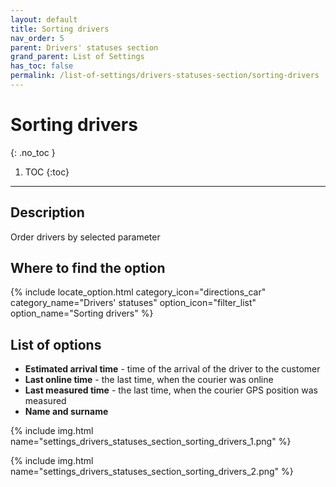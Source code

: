 ```yaml
---
layout: default
title: Sorting drivers
nav_order: 5
parent: Drivers' statuses section
grand_parent: List of Settings
has_toc: false
permalink: /list-of-settings/drivers-statuses-section/sorting-drivers
---
```


# Sorting drivers
{: .no_toc }

1. TOC
{:toc}

---

## Description
Order drivers by selected parameter

## Where to find the option
{% include locate_option.html category_icon="directions_car" category_name="Drivers' statuses" option_icon="filter_list" option_name="Sorting drivers" %}

## List of options
- **Estimated arrival time** - time of the arrival of the driver to the customer
- **Last online time** - the last time, when the courier was online
- **Last measured time** - the last time, when the courier GPS position was measured
- **Name and surname**

{% include img.html name="settings_drivers_statuses_section_sorting_drivers_1.png" %}

{% include img.html name="settings_drivers_statuses_section_sorting_drivers_2.png" %}
